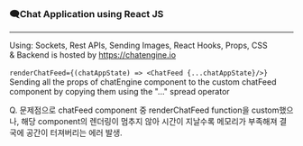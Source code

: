 ### 🗨️Chat Application using React JS
-----
Using: Sockets, Rest APIs, Sending Images, React Hooks, Props, CSS <br/>
& Backend is hosted by https://chatengine.io <br/>
<br/>
`renderChatFeed={(chatAppState) => <ChatFeed {...chatAppState}/>}`
Sending all the props of chatEngine component to the custom chatFeed component by copying them using the "..." spread operator

Q. 문제점으로 chatFeed component 중 renderChatFeed function을 custom했으나, 해당 component의 렌더링이 멈추지 않아 시간이 지날수록 메모리가 부족해져 결국에 공간이 터져버리는 에러 발생.
